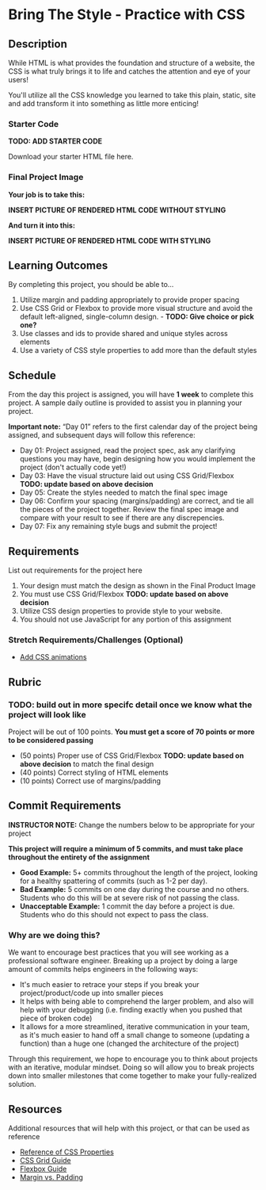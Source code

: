 # Bring The Style - Practice with CSS

## Description
While HTML is what provides the foundation and structure of a website, the CSS is what truly brings it to life and catches the attention and eye of your users!

You'll utilize all the CSS knowledge you learned to take this plain, static, site and add transform it into something as little more enticing!

### Starter Code

**TODO: ADD STARTER CODE**

Download your starter HTML file here.

### Final Project Image

**Your job is to take this:**

**INSERT PICTURE OF RENDERED HTML CODE WITHOUT STYLING**

**And turn it into this:**

**INSERT PICTURE OF RENDERED HTML CODE WITH STYLING**

## Learning Outcomes
By completing this project, you should be able to…

1. Utilize margin and padding appropriately to provide proper spacing
1. Use CSS Grid or Flexbox to provide more visual structure and avoid the default left-aligned, single-column design. - **TODO: Give choice or pick one?**
1. Use classes and ids to provide shared and unique styles across elements
1. Use a variety of CSS style properties to add more than the default styles

## Schedule

From the day this project is assigned, you will have **1 week** to complete this project. A sample daily outline is provided to assist you in planning your project.

**Important note:** “Day 01” refers to the first calendar day of the project being assigned, and subsequent days will follow this reference:

- Day 01: Project assigned, read the project spec, ask any clarifying questions you may have, begin designing how you would implement the project (don't actually code yet!)
- Day 03: Have the visual structure laid out using CSS Grid/Flexbox **TODO: update based on above decision**
- Day 05: Create the styles needed to match the final spec image
- Day 06: Confirm your spacing (margins/padding) are correct, and tie all the pieces of the project together. Review the final spec image and compare with your result to see if there are any discrepencies.
- Day 07: Fix any remaining style bugs and submit the project!
    
## Requirements
List out requirements for the project here

1. Your design must match the design as shown in the Final Product Image
1. You must use CSS Grid/Flexbox **TODO: update based on above decision**
1. Utilize CSS design properties to provide style to your website.
1. You should not use JavaScript for any portion of this assignment

### Stretch Requirements/Challenges (Optional)

- [Add CSS animations](https://css-tricks.com/almanac/properties/a/animation/)

## Rubric

### **TODO: build out in more specifc detail once we know what the project will look like**

Project will be out of 100 points. **You must get a score of 70 points or more to be considered passing**

- (50 points) Proper use of CSS Grid/Flexbox **TODO: update based on above decision** to match the final design
- (40 points) Correct styling of HTML elements
- (10 points) Correct use of margins/padding

## Commit Requirements
**INSTRUCTOR NOTE:** Change the numbers below to be appropriate for your project

**This project will require a minimum of 5 commits, and must take place throughout the entirety of the assignment**

- **Good Example:** 5+ commits throughout the length of the project, looking for a healthy spattering of commits (such as 1-2 per day).
- **Bad Example:** 5 commits on one day during the course and no others. Students who do this will be at severe risk of not passing the class.
- **Unacceptable Example:** 1 commit the day before a project is due. Students who do this should not expect to pass the class. 

### Why are we doing this?
We want to encourage best practices that you will see working as a professional software engineer. Breaking up a project by doing a large amount of commits helps engineers in the following ways:

- It's much easier to retrace your steps if you break your project/product/code up into smaller pieces
- It helps with being able to comprehend the larger problem, and also will help with your debugging (i.e. finding exactly when you pushed that piece of broken code)
- It allows for a more streamlined, iterative communication in your team, as it's much easier to hand off a small change to someone (updating a function) than a huge one (changed the architecture of the project)

Through this requirement, we hope to encourage you to think about projects with an iterative, modular mindset. Doing so will allow you to break projects down into smaller milestones that come together to make your fully-realized solution.

## Resources
Additional resources that will help with this project, or that can be used as reference

- [Reference of CSS Properties](https://developer.mozilla.org/en-US/docs/Web/CSS/Reference)
- [CSS Grid Guide](https://css-tricks.com/snippets/css/complete-guide-grid/)
- [Flexbox Guide](https://css-tricks.com/snippets/css/a-guide-to-flexbox/)
- [Margin vs. Padding](https://medium.com/frontendshortcut/margin-vs-padding-c1fc8ea8bfaf)


